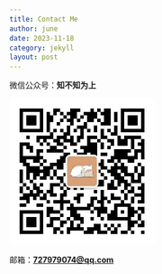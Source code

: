 ```yaml
---
title: Contact Me
author: june
date: 2023-11-18
category: jekyll
layout: post
---
```


微信公众号：**知不知为上**  

![微信二维码](/assets/wechat/qrcode.jpeg)

邮箱：**727979074@qq.com**

